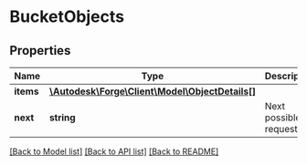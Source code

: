 # BucketObjects

## Properties
Name | Type | Description | Notes
------------ | ------------- | ------------- | -------------
**items** | [**\Autodesk\Forge\Client\Model\ObjectDetails[]**](ObjectDetails.md) |  | [optional] 
**next** | **string** | Next possible request | [optional] 

[[Back to Model list]](../README.md#documentation-for-models) [[Back to API list]](../README.md#documentation-for-api-endpoints) [[Back to README]](../README.md)



